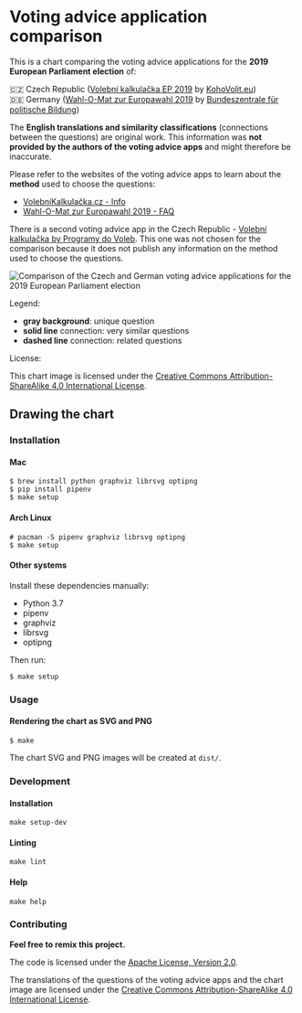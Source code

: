 # Voting advice application comparison

This is a chart comparing the voting advice applications for the **2019 European
Parliament election** of:

&#x1f1e8;&#x1f1ff; Czech Republic ([Volební kalkulačka EP
2019](https://volebnikalkulacka.cz/cs/evropsky-parlament-2019/) by
[KohoVolit.eu](http://kohovolit.eu/))\
&#x1f1e9;&#x1f1ea; Germany ([Wahl-O-Mat zur Europawahl
2019](https://www.wahl-o-mat.de/europawahl2019/) by [Bundeszentrale für
politische Bildung](https://www.bpb.de/))

The **English translations and similarity classifications** (connections between
the questions) are original work. This information was **not provided by the
authors of the voting advice apps** and might therefore be inaccurate.

Please refer to the websites of the voting advice apps to learn about the
**method** used to choose the questions:

- [VolebníKalkulačka.cz - Info](https://volebnikalkulacka.cz/info/)
- [Wahl-O-Mat zur Europawahl 2019 - FAQ](https://www.wahl-o-mat.de/europawahl2019/popup_faq.php)

There is a second voting advice app in the Czech Republic - [Volební kalkulačka
by Programy do
Voleb](https://eu2019.programydovoleb.cz/volebni-kalkulacka). This one was not
chosen for the comparison because it does not publish any information on the
method used to choose the questions.

![Comparison of the Czech and German voting advice applications for the 2019
European Parliament election](./dist/graph.png)

Legend:

- **gray background**: unique question
- **solid line** connection: very similar questions
- **dashed line** connection: related questions

License:

This chart image is licensed under the [Creative Commons Attribution-ShareAlike
4.0 International License](http://creativecommons.org/licenses/by-sa/4.0/).

## Drawing the chart

### Installation

#### Mac

``` shell
$ brew install python graphviz librsvg optipng
$ pip install pipenv
$ make setup
```

#### Arch Linux

``` shell
# pacman -S pipenv graphviz librsvg optipng
$ make setup
```

#### Other systems

Install these dependencies manually:

- Python 3.7
- pipenv
- graphviz
- librsvg
- optipng

Then run:

``` shell
$ make setup
```

### Usage

#### Rendering the chart as SVG and PNG

```
$ make
```

The chart SVG and PNG images will be created at `dist/`.

### Development

#### Installation

``` shell
make setup-dev
```

#### Linting

``` shell
make lint
```

#### Help

``` shell
make help
```

### Contributing

**Feel free to remix this project.**

The code is licensed under the [Apache License, Version
2.0](http://www.apache.org/licenses/LICENSE-2.0).

The translations of the questions of the voting advice apps and the chart image
are licensed under the [Creative Commons Attribution-ShareAlike 4.0
International License](http://creativecommons.org/licenses/by-sa/4.0/).
